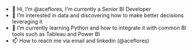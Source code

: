 - 👋 Hi, I’m @aceflores, I'm currently a Senior BI Developer
- 👀 I’m interested in data and discovering how to make better decisions leveraging it
- 🌱 I’m currently learning Python and how to integrate it with common BI tools such as Tableau and Power BI
- 📫 How to reach me via email and linkedin (@aceflores)

<!---
aceflores/aceflores is a ✨ special ✨ repository because its `README.md` (this file) appears on your GitHub profile.
You can click the Preview link to take a look at your changes.
--->
